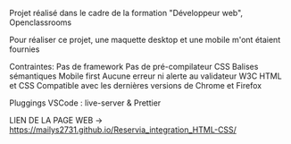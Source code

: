 Projet réalisé dans le cadre de la formation "Développeur web", Openclassrooms

Pour réaliser ce projet, une maquette desktop et une mobile m'ont étaient fournies

Contraintes:
Pas de framework
Pas de pré-compilateur CSS
Balises sémantiques
Mobile first
Aucune erreur ni alerte au validateur W3C HTML et CSS
Compatible avec les dernières versions de Chrome et Firefox

Pluggings VSCode : live-server & Prettier

LIEN DE LA PAGE WEB -> https://mailys2731.github.io/Reservia_integration_HTML-CSS/
